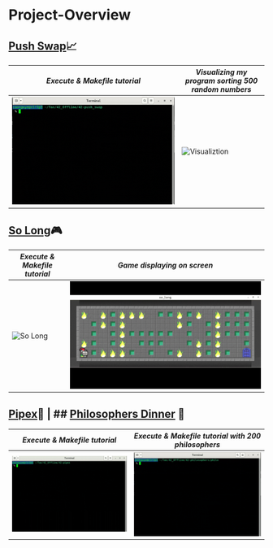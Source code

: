 # Project-Overview

## [Push Swap](https://github.com/Siuol7/42-push_swap.git)📈 

| ***Execute & Makefile tutorial*** | ***Visualizing my program sorting 500 random numbers*** |
|-----------|--------------|
| ![Push Swap](assets/push_swap.gif) | ![Visualiztion](assets/push_swap%20visualize.gif) |



## [So Long](https://github.com/Siuol7/42-so_long.git)🎮
| ***Execute & Makefile tutorial*** | ***Game displaying on screen*** |
|-----------|--------------|
| ![So Long](assets/so_long.gif) | ![Game](assets/game.gif) |

## [Pipex](https://github.com/Siuol7/42-pipex.git)🔧 | ## [Philosophers Dinner](https://github.com/Siuol7/42-philosophers.git) 🍴
| ***Execute & Makefile tutorial***| ***Execute & Makefile tutorial with 200 philosophers***|
|-----------|-----------|
| ![So Long](assets/pipex.gif) | ![So Long](assets/philo.gif) |






